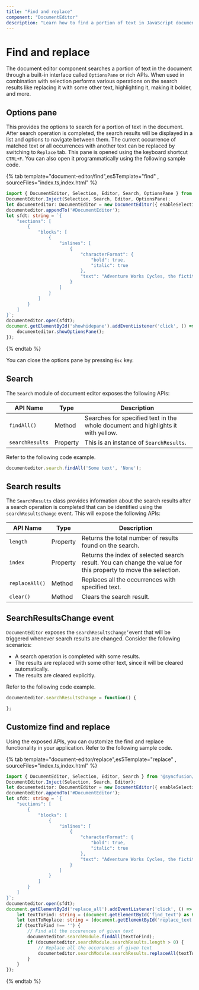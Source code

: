 ```yaml
---
title: "Find and replace"
component: "DocumentEditor"
description: "Learn how to find a portion of text in JavaScript document editor and replace it with another portion of text."
---
```


# Find and replace

The document editor component searches a portion of text in the document through a built-in interface called `OptionsPane` or rich APIs. When used in combination with selection performs various operations on the search results like replacing it with some other text, highlighting it, making it bolder, and more.

## Options pane

This provides the options to search for a portion of text in the document. After search operation is completed, the search results will be displayed in a list and options to navigate between them. The current occurrence of matched text or all occurrences with another text can be replaced by switching to `Replace` tab. This pane is opened using the keyboard shortcut `CTRL+F`. You can also open it programmatically using the following sample code.

{% tab template="document-editor/find",es5Template="find" , sourceFiles="index.ts,index.html" %}

```typescript
import { DocumentEditor, Selection, Editor, Search, OptionsPane } from '@syncfusion/ej2-documenteditor';
DocumentEditor.Inject(Selection, Search, Editor, OptionsPane);
let documenteditor: DocumentEditor = new DocumentEditor({ enableSelection: true, enableSearch: true, enableEditor: true, isReadOnly: false, enableOptionsPane: true });
documenteditor.appendTo('#DocumentEditor');
let sfdt: string = `{
    "sections": [
        {
            "blocks": [
                {
                    "inlines": [
                        {
                            "characterFormat": {
                                "bold": true,
                                "italic": true
                            },
                            "text": "Adventure Works Cycles, the fictitious company on which the AdventureWorks sample databases are based, is a large, multinational manufacturing company. The company manufactures and sells metal and composite bicycles to North American, European and Asian commercial markets. While its base operation is located in Bothell, Washington with 290 employees, several regional sales teams are located throughout their market base."
                        }
                    ]
                }
            ]
        }
    ]
}`;
documenteditor.open(sfdt);
document.getElementById('showhidepane').addEventListener('click', () => {
    documenteditor.showOptionsPane();
});
```

{% endtab %}

You can close the options pane by pressing `Esc` key.

## Search

The `Search` module of document editor exposes the following APIs:

|API Name|Type |Description|
|---|---|---|
|`findAll()` | Method |Searches for specified text in the whole document and highlights it with yellow.|
|`searchResults` |Property |This is an instance of `SearchResults`.|

Refer to the following code example.

```typescript
documenteditor.search.findAll('Some text', 'None');
```

## Search results

The `SearchResults` class provides information about the search results after a search operation is completed that can be identified using the `searchResultsChange` event. This will expose the following APIs:

|API Name|Type |Description|
|---|---|---|
|`length`|Property|Returns the total number of results found on the search.|
|`index`|Property|Returns the index of selected search result. You can change the value for this property to move the selection.|
|`replaceAll()`|Method|Replaces all the occurrences with specified text.|
|`clear()`|Method|Clears the search result.|

## SearchResultsChange event

`DocumentEditor` exposes the `searchResultsChange’`event that will be triggered whenever search results are changed. Consider the following scenarios:

* A search operation is completed with some results.
* The results are replaced with some other text, since it will be cleared automatically.
* The results are cleared explicitly.

Refer to the following code example.

```typescript
documenteditor.searchResultsChange = function() {

};
```

## Customize find and replace

Using the exposed APIs, you can customize the find and replace functionality in your application. Refer to the following sample code.

{% tab template="document-editor/replace",es5Template="replace" , sourceFiles="index.ts,index.html" %}

```typescript
import { DocumentEditor, Selection, Editor, Search } from '@syncfusion/ej2-documenteditor';
DocumentEditor.Inject(Selection, Search, Editor);
let documenteditor: DocumentEditor = new DocumentEditor({ enableSelection: true, enableSearch: true, enableEditor: true, isReadOnly: false });
documenteditor.appendTo('#DocumentEditor');
let sfdt: string = `{
    "sections": [
        {
            "blocks": [
                {
                    "inlines": [
                        {
                            "characterFormat": {
                                "bold": true,
                                "italic": true
                            },
                            "text": "Adventure Works Cycles, the fictitious company on which the AdventureWorks sample databases are based, is a large, multinational manufacturing company. The company manufactures and sells metal and composite bicycles to North American, European and Asian commercial markets. While its base operation is located in Bothell, Washington with 290 employees, several regional sales teams are located throughout their market base."
                        }
                    ]
                }
            ]
        }
    ]
}`;
documenteditor.open(sfdt);
document.getElementById('replace_all').addEventListener('click', () => {
    let textToFind: string = (document.getElementById('find_text') as HTMLInputElement).value;
    let textToReplace: string = (document.getElementById('replace_text') as HTMLInputElement).value;
    if (textToFind !== '') {
        // Find all the occurences of given text
        documenteditor.searchModule.findAll(textToFind);
        if (documenteditor.searchModule.searchResults.length > 0) {
            // Replace all the occurences of given text
            documenteditor.searchModule.searchResults.replaceAll(textToReplace);
        }
    }
});
```

{% endtab %}